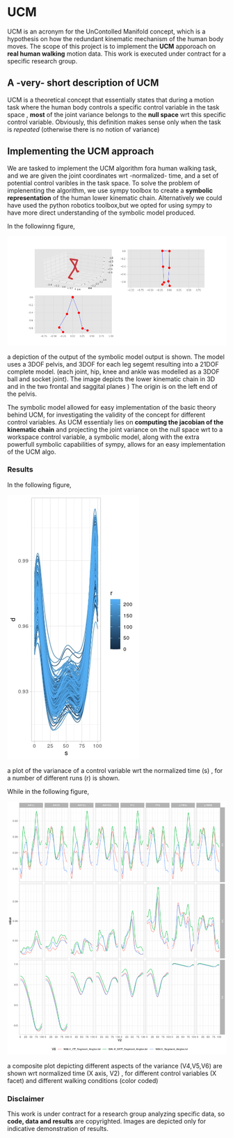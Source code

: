 # UCM
UCM is an acronym for the UnContolled Manifold concept, which is a hypothesis on how the redundant kinematic mechanism of the human body moves.
The scope of this project is to implement the **UCM** apporoach on **real human walking** motion data. This work is executed under contract for a specific research group.
## A -very- short description of UCM
UCM is a theoretical concept that essentially states that during a motion task where the human body controls a specific control variable in the task space , **most** of the joint variance belongs to the **null space** wrt this  specific control variable. Obviously, this definition makes sense only when the task is *repeated* (otherwise there is no notion of variance) 
## Implementing the UCM approach
We are tasked to implement the UCM algorithm fora human walking task, and we are given the joint coordinates wrt -normalized- time, and a set of potential control varibles in the task space. 
To solve the problem of implenenting the algorithm,  we use sympy toolbox to create a **symbolic representation** of the human lower kinematic chain. Alternatively we could have used the python robotics toolbox,but we opted for using sympy to have more direct understanding of the symbolic model produced.

In the followinng figure,

![](https://github.com/GrigorisLionis/UCM/blob/main/file01.png)

a depiction of the output of the  symbolic model output is shown. The model uses a 3DOF pelvis, and 3DOF for each leg segemt resulting into a 21DOF complete model. (each joint, hip, knee and ankle was modelled as a 3DOF ball and socket joint). The image depicts the lower kinematic chain in 3D and in the two frontal and saggital  planes ) The origin is on the left end of the pelvis.

The symbolic model allowed for easy implementation of the basic theory behind UCM,  for investigating the validity of the concept for different control variables. As UCM essentialy lies on **computing the jacobian of the kinematic chain** and projecting the  joint variance on the null space wrt to a workspace control variable, a symbolic model, along with the extra powerfull symbolic capabilities of sympy, allows for an easy implementation of the UCM algo. 

### Results
In the following figure, 

![](https://github.com/GrigorisLionis/UCM/blob/main/traj.jpeg)

a plot of the varianace of a control variable wrt the normalized time (s) , for a number of different runs (r) is shown.  

While in the following figure,

![](https://github.com/GrigorisLionis/UCM/blob/main/results.png)

a composite plot depicting different aspects of the variance (V4,V5,V6) are shown wrt normalized time (X axis, V2) , for different control variables (X facet)  and different walking conditions (color coded) 

### Disclaimer
This work is under contract for a research group analyzing specific data, so **code, data and results** are copyrighted. Images are depicted only for indicative demonstration of results.  
